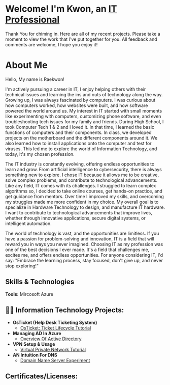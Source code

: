 <h1>Welcome! I'm Kwon, an <a href="https://linkedin.com/in/raekwon-brant95">IT Professional</a></h1>

Thank You for chiming in. Here are all of my recent projects. Please take a moment to view the work that I've put together for you.
All feedback and comments are welcome, I hope you enjoy it!

<h1>About Me</h1>

Hello, My name is Raekwon!

I'm actively pursuing a career in IT, I enjoy helping others with their technical issues and learning the ins and outs of technology along the way.
Growing up, I was always fascinated by computers. I was curious about how computers worked, how websites were built, and how software powered the world around us. My interest in IT started with small moments like experimenting with computers, customizing phone software, and even troubleshooting tech issues for my family and friends.
During High School, I took Computer Tech 1 & 2 and I loved it. In that time, I learned the basic functions of computers and their components. In class, we developed projects on the motherboard and the different components around it. We also learned how to install applications onto the computer and test for viruses. This led me to explore the world of Information Technology, and today, it's my chosen profession.

The IT industry is constantly evolving, offering endless opportunities to learn and grow. From artificial intelligence to cybersecurity, there is always something new to explore. I chose IT because it allows me to be creative, solve complex problems, and contribute to technological advancements. Like any field, IT comes with its challenges. I struggled to learn complex algorithms so, I decided to take online courses, get hands-on practice, and get guidance from mentors. Over time I improved my skills, and overcoming my struggles made me more confident in my choice. My overall goal is to specialize in Hardware Technology to design, and manufacture IT hardware. I want to contribute to technological advancements that improve lives, whether through innovative applications, secure digital systems, or intelligent automation. 

The world of technology is vast, and the opportunities are limitless. If you have a passion for problem-solving and innovation, IT is a field that will reward you in ways you never imagined. Choosing IT as my profession was one of the best decisions I ever made. It's a field that challenges me, excites me, and offers endless opportunities. For anyone considering IT, I'd say: "Embrace the learning process, stay focused, don't give up, and never stop exploring!"

## Skills & Technologies

**Tools:** Mircosoft Azure

<h2>👨‍💻 Information Technology Projects:</h2>

- <b>OsTicket (Help Desk Ticketing System)</b>
  - [OsTicket: Ticket Lifecycle Tutorial](https://github.com/Mrhosendove/ticket-lifecycle)
- <b>Managing AD In Azure</b>
  - [Overview Of Active Directory](https://github.com/Mrhosendove/admanagement)
- <b>VPN Setup & Usage</b>
  - [Virtual Private Network Tutorial](https://github.com/Mrhosendove/Vpnsetup-protocols)
- <b>AN Intuition For DNS</b>
  - [Domain Name Server Experiment](https://github.com//Mrhosendove/dnsdemo)
 
<h2> Certificates/Licenses:</h2>
